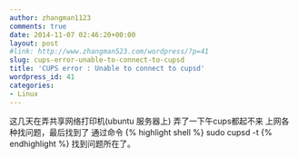 ```yaml
---
author: zhangman1123
comments: true
date: 2014-11-07 02:46:20+00:00
layout: post
#link: http://www.zhangman523.com/wordpress/?p=41
slug: cups-error-unable-to-connect-to-cupsd
title: 'CUPS error : Unable to connect to cupsd'
wordpress_id: 41
categories:
- Linux
---
```


这几天在弄共享网络打印机(ubuntu 服务器上)
弄了一下午cups都起不来
上网各种找问题，最后找到了
通过命令
{% highlight shell %}
sudo cupsd -t 
{% endhighlight %}
找到问题所在了。

